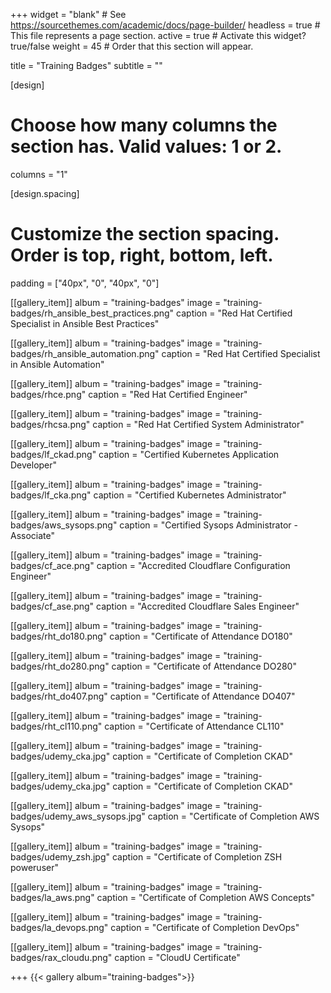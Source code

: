 +++
widget = "blank"  # See https://sourcethemes.com/academic/docs/page-builder/
headless = true  # This file represents a page section.
active = true  # Activate this widget? true/false
weight = 45  # Order that this section will appear.

title = "Training Badges"
subtitle = ""

[design]
  # Choose how many columns the section has. Valid values: 1 or 2.
  columns = "1"

[design.spacing]
  # Customize the section spacing. Order is top, right, bottom, left.
  padding = ["40px", "0", "40px", "0"]

[[gallery_item]]
  album = "training-badges"
  image = "training-badges/rh_ansible_best_practices.png"
  caption = "Red Hat Certified Specialist in Ansible Best Practices"

[[gallery_item]]
  album = "training-badges"
  image = "training-badges/rh_ansible_automation.png"
  caption = "Red Hat Certified Specialist in Ansible Automation"

[[gallery_item]]
  album = "training-badges"
  image = "training-badges/rhce.png"
  caption = "Red Hat Certified Engineer"

[[gallery_item]]
  album = "training-badges"
  image = "training-badges/rhcsa.png"
  caption = "Red Hat Certified System Administrator"

[[gallery_item]]
  album = "training-badges"
  image = "training-badges/lf_ckad.png"
  caption = "Certified Kubernetes Application Developer"

[[gallery_item]]
  album = "training-badges"
  image = "training-badges/lf_cka.png"
  caption = "Certified Kubernetes Administrator"

[[gallery_item]]
  album = "training-badges"
  image = "training-badges/aws_sysops.png"
  caption = "Certified Sysops Administrator - Associate"

[[gallery_item]]
  album = "training-badges"
  image = "training-badges/cf_ace.png"
  caption = "Accredited Cloudflare Configuration Engineer"

[[gallery_item]]
  album = "training-badges"
  image = "training-badges/cf_ase.png"
  caption = "Accredited Cloudflare Sales Engineer"

[[gallery_item]]
  album = "training-badges"
  image = "training-badges/rht_do180.png"
  caption = "Certificate of Attendance DO180"

[[gallery_item]]
  album = "training-badges"
  image = "training-badges/rht_do280.png"
  caption = "Certificate of Attendance DO280"

[[gallery_item]]
  album = "training-badges"
  image = "training-badges/rht_do407.png"
  caption = "Certificate of Attendance DO407"

[[gallery_item]]
  album = "training-badges"
  image = "training-badges/rht_cl110.png"
  caption = "Certificate of Attendance CL110"

[[gallery_item]]
  album = "training-badges"
  image = "training-badges/udemy_cka.jpg"
  caption = "Certificate of Completion CKAD"

[[gallery_item]]
  album = "training-badges"
  image = "training-badges/udemy_cka.jpg"
  caption = "Certificate of Completion CKAD"

[[gallery_item]]
  album = "training-badges"
  image = "training-badges/udemy_aws_sysops.jpg"
  caption = "Certificate of Completion AWS Sysops"

[[gallery_item]]
  album = "training-badges"
  image = "training-badges/udemy_zsh.jpg"
  caption = "Certificate of Completion ZSH poweruser"

[[gallery_item]]
  album = "training-badges"
  image = "training-badges/la_aws.png"
  caption = "Certificate of Completion AWS Concepts"

[[gallery_item]]
  album = "training-badges"
  image = "training-badges/la_devops.png"
  caption = "Certificate of Completion DevOps"

[[gallery_item]]
  album = "training-badges"
  image = "training-badges/rax_cloudu.png"
  caption = "CloudU Certificate"

+++
{{< gallery album="training-badges">}}
